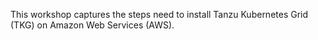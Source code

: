 This workshop captures the steps need to install Tanzu Kubernetes Grid (TKG) on Amazon Web Services (AWS).
